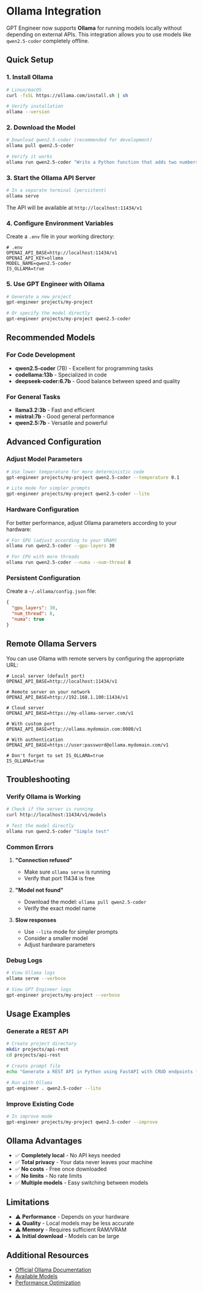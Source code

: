 # Ollama Integration

GPT Engineer now supports **Ollama** for running models locally without depending on external APIs. This integration allows you to use models like `qwen2.5-coder` completely offline.

## Quick Setup

### 1. Install Ollama

```bash
# Linux/macOS
curl -fsSL https://ollama.com/install.sh | sh

# Verify installation
ollama --version
```

### 2. Download the Model

```bash
# Download qwen2.5-coder (recommended for development)
ollama pull qwen2.5-coder

# Verify it works
ollama run qwen2.5-coder "Write a Python function that adds two numbers"
```

### 3. Start the Ollama API Server

```bash
# In a separate terminal (persistent)
ollama serve
```

The API will be available at `http://localhost:11434/v1`

### 4. Configure Environment Variables

Create a `.env` file in your working directory:

```env
# .env
OPENAI_API_BASE=http://localhost:11434/v1
OPENAI_API_KEY=ollama
MODEL_NAME=qwen2.5-coder
IS_OLLAMA=true
```

### 5. Use GPT Engineer with Ollama

```bash
# Generate a new project
gpt-engineer projects/my-project

# Or specify the model directly
gpt-engineer projects/my-project qwen2.5-coder
```

## Recommended Models

### For Code Development

- **qwen2.5-coder** (7B) - Excellent for programming tasks
- **codellama:13b** - Specialized in code
- **deepseek-coder:6.7b** - Good balance between speed and quality

### For General Tasks

- **llama3.2:3b** - Fast and efficient
- **mistral:7b** - Good general performance
- **qwen2.5:7b** - Versatile and powerful

## Advanced Configuration

### Adjust Model Parameters

```bash
# Use lower temperature for more deterministic code
gpt-engineer projects/my-project qwen2.5-coder --temperature 0.1

# Lite mode for simpler prompts
gpt-engineer projects/my-project qwen2.5-coder --lite
```

### Hardware Configuration

For better performance, adjust Ollama parameters according to your hardware:

```bash
# For GPU (adjust according to your VRAM)
ollama run qwen2.5-coder --gpu-layers 30

# For CPU with more threads
ollama run qwen2.5-coder --numa --num-thread 8
```

### Persistent Configuration

Create a `~/.ollama/config.json` file:

```json
{
  "gpu_layers": 30,
  "num_thread": 8,
  "numa": true
}
```

## Remote Ollama Servers

You can use Ollama with remote servers by configuring the appropriate URL:

```env
# Local server (default port)
OPENAI_API_BASE=http://localhost:11434/v1

# Remote server on your network
OPENAI_API_BASE=http://192.168.1.100:11434/v1

# Cloud server
OPENAI_API_BASE=https://my-ollama-server.com/v1

# With custom port
OPENAI_API_BASE=http://ollama.mydomain.com:8080/v1

# With authentication
OPENAI_API_BASE=https://user:password@ollama.mydomain.com/v1

# Don't forget to set IS_OLLAMA=true
IS_OLLAMA=true
```

## Troubleshooting

### Verify Ollama is Working

```bash
# Check if the server is running
curl http://localhost:11434/v1/models

# Test the model directly
ollama run qwen2.5-coder "Simple test"
```

### Common Errors

1. **"Connection refused"**
   - Make sure `ollama serve` is running
   - Verify that port 11434 is free

2. **"Model not found"**
   - Download the model: `ollama pull qwen2.5-coder`
   - Verify the exact model name

3. **Slow responses**
   - Use `--lite` mode for simpler prompts
   - Consider a smaller model
   - Adjust hardware parameters

### Debug Logs

```bash
# View Ollama logs
ollama serve --verbose

# View GPT Engineer logs
gpt-engineer projects/my-project --verbose
```

## Usage Examples

### Generate a REST API

```bash
# Create project directory
mkdir projects/api-rest
cd projects/api-rest

# Create prompt file
echo "Generate a REST API in Python using FastAPI with CRUD endpoints for users" > prompt

# Run with Ollama
gpt-engineer . qwen2.5-coder --lite
```

### Improve Existing Code

```bash
# In improve mode
gpt-engineer projects/my-project qwen2.5-coder --improve
```

## Ollama Advantages

- ✅ **Completely local** - No API keys needed
- ✅ **Total privacy** - Your data never leaves your machine
- ✅ **No costs** - Free once downloaded
- ✅ **No limits** - No rate limits
- ✅ **Multiple models** - Easy switching between models

## Limitations

- ⚠️ **Performance** - Depends on your hardware
- ⚠️ **Quality** - Local models may be less accurate
- ⚠️ **Memory** - Requires sufficient RAM/VRAM
- ⚠️ **Initial download** - Models can be large

## Additional Resources

- [Official Ollama Documentation](https://ollama.com/docs)
- [Available Models](https://ollama.com/library)
- [Performance Optimization](https://ollama.com/docs/performance)